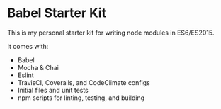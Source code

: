 # Babel Starter Kit
This is my personal starter kit for writing node modules in ES6/ES2015.

It comes with:
* Babel
* Mocha & Chai
* Eslint
* TravisCI, Coveralls, and CodeClimate configs
* Initial files and unit tests
* npm scripts for linting, testing, and building
